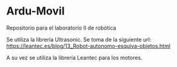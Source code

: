 # Ardu-Movil
Repositorio para el laboratorio II de robótica

Se utiliza la librería Ultrasonic. Se toma de la siguiente url: https://leantec.es/blog/13_Robot-autonomo-esquiva-objetos.html

A su vez se utiliza la librería Leantec para los motores.
